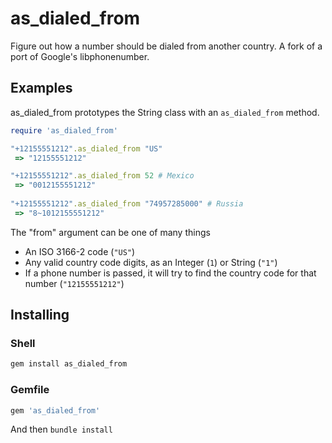 # as_dialed_from

Figure out how a number should be dialed from another country.
A fork of a port of Google's libphonenumber.

## Examples

as_dialed_from prototypes the String class with an `as_dialed_from` method.

```rb
require 'as_dialed_from'

"+12155551212".as_dialed_from "US"
 => "12155551212"

"+12155551212".as_dialed_from 52 # Mexico
 => "0012155551212"
 
"+12155551212".as_dialed_from "74957285000" # Russia
 => "8~1012155551212"
```

The "from" argument can be one of many things

* An ISO 3166-2 code (`"US"`)
* Any valid country code digits, as an Integer (`1`) or String (`"1"`)
* If a phone number is passed, it will try to find the country code for that number (`"12155551212"`)

## Installing

### Shell

```sh
gem install as_dialed_from
```

### Gemfile

```rb
gem 'as_dialed_from'
```

And then `bundle install`
